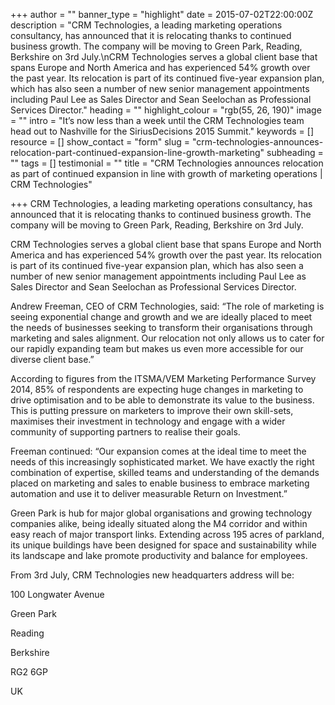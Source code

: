 +++
author = ""
banner_type = "highlight"
date = 2015-07-02T22:00:00Z
description = "CRM Technologies, a leading marketing operations consultancy, has announced that it is relocating thanks to continued business growth. The company will be moving to Green Park, Reading, Berkshire on 3rd July.\nCRM Technologies serves a global client base that spans Europe and North America and has experienced 54% growth over the past year. Its relocation is part of its continued five-year expansion plan, which has also seen a number of new senior management appointments including Paul Lee as Sales Director and Sean Seelochan as Professional Services Director."
heading = ""
highlight_colour = "rgb(55, 26, 190)"
image = ""
intro = "It’s now less than a week until the CRM Technologies team head out to Nashville for the SiriusDecisions 2015 Summit."
keywords = []
resource = []
show_contact = "form"
slug = "crm-technologies-announces-relocation-part-continued-expansion-line-growth-marketing"
subheading = ""
tags = []
testimonial = ""
title = "CRM Technologies announces relocation as part of continued expansion in line with growth of marketing operations | CRM Technologies"

+++
CRM Technologies, a leading marketing operations consultancy, has announced that it is relocating thanks to continued business growth. The company will be moving to Green Park, Reading, Berkshire on 3rd July.

CRM Technologies serves a global client base that spans Europe and North America and has experienced 54% growth over the past year. Its relocation is part of its continued five-year expansion plan, which has also seen a number of new senior management appointments including Paul Lee as Sales Director and Sean Seelochan as Professional Services Director.

Andrew Freeman, CEO of CRM Technologies, said: “The role of marketing is seeing exponential change and growth and we are ideally placed to meet the needs of businesses seeking to transform their organisations through marketing and sales alignment. Our relocation not only allows us to cater for our rapidly expanding team but makes us even more accessible for our diverse client base.”

According to figures from the ITSMA/VEM Marketing Performance Survey 2014, 85% of respondents are expecting huge changes in marketing to drive optimisation and to be able to demonstrate its value to the business. This is putting pressure on marketers to improve their own skill-sets, maximises their investment in technology and engage with a wider community of supporting partners to realise their goals.

Freeman continued: “Our expansion comes at the ideal time to meet the needs of this increasingly sophisticated market. We have exactly the right combination of expertise, skilled teams and understanding of the demands placed on marketing and sales to enable business to embrace marketing automation and use it to deliver measurable Return on Investment.”

Green Park is hub for major global organisations and growing technology companies alike, being ideally situated along the M4 corridor and within easy reach of major transport links. Extending across 195 acres of parkland, its unique buildings have been designed for space and sustainability while its landscape and lake promote productivity and balance for employees.

From 3rd July, CRM Technologies new headquarters address will be:

100 Longwater Avenue

Green Park

Reading

Berkshire

RG2 6GP

UK